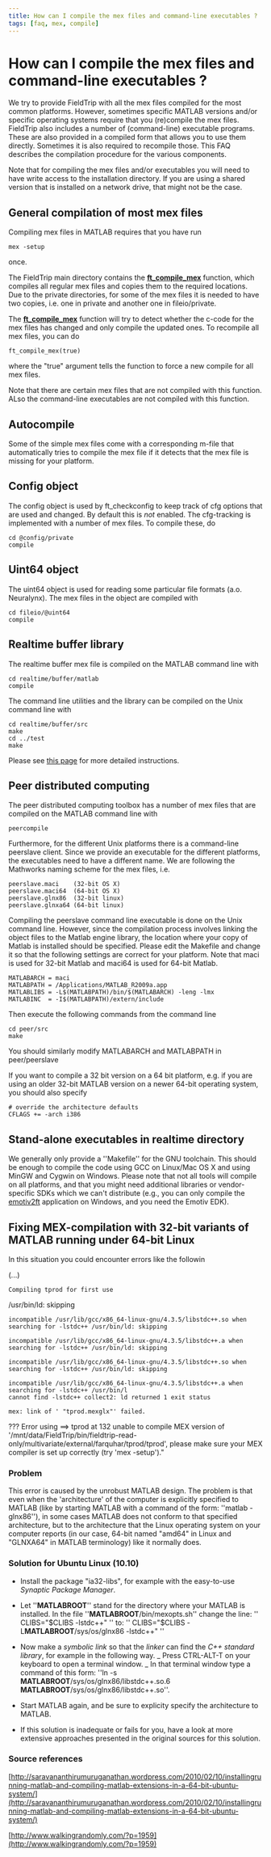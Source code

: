```yaml
---
title: How can I compile the mex files and command-line executables ?
tags: [faq, mex, compile]
---
```


# How can I compile the mex files and command-line executables ?

We try to provide FieldTrip with all the mex files compiled for the most common platforms. However, sometimes specific MATLAB versions and/or specific operating systems require that you (re)compile the mex files. FieldTrip also includes a number of (command-line) executable programs. These are also provided in a compiled form that allows you to use them directly. Sometimes it is also required to recompile those. This FAQ describes the compilation procedure for the various components.

Note that for compiling the mex files and/or executables you will need to have write access to the installation directory. If you are using a shared version that is installed on a network drive, that might not be the case.

## General compilation of most mex files

Compiling mex files in MATLAB requires that you have run

    mex -setup

once.

The FieldTrip main directory contains the **[ft_compile_mex](/reference/ft_compile_mex)** function, which compiles all regular mex files and copies them to the required locations. Due to the private directories, for some of the mex files it is needed to have two copies, i.e. one in private and another one in fileio/private.

The **[ft_compile_mex](/reference/ft_compile_mex)** function will try to detect whether the c-code for the mex files has changed and only compile the updated ones. To recompile all mex files, you can do

    ft_compile_mex(true)

where the "true" argument tells the function to force a new compile for all mex files.

Note that there are certain mex files that are not compiled with this function. ALso the command-line executables are not compiled with this function.

## Autocompile

Some of the simple mex files come with a corresponding m-file that automatically tries to compile the mex file if it detects that the mex file is missing for your platform.

## Config object

The config object is used by ft_checkconfig to keep track of cfg options that are used and changed. By default this is _not_ enabled. The cfg-tracking is implemented with a number of mex files. To compile these, do

    cd @config/private
    compile

## Uint64 object

The uint64 object is used for reading some particular file formats (a.o. Neuralynx). The mex files in the object are compiled with

    cd fileio/@uint64
    compile

## Realtime buffer library

The realtime buffer mex file is compiled on the MATLAB command line with

    cd realtime/buffer/matlab
    compile

The command line utilities and the library can be compiled on the Unix command line with

    cd realtime/buffer/src
    make
    cd ../test
    make

Please see [this page](/development/realtime/buffer#compiling_the_code) for more detailed instructions.

## Peer distributed computing

The peer distributed computing toolbox has a number of mex files that are compiled on the MATLAB command line with

    peercompile

Furthermore, for the different Unix platforms there is a command-line peerslave client. Since we provide an executable for the different platforms, the executables need to have a different name. We are following the Mathworks naming scheme for the mex files, i.e.

    peerslave.maci    (32-bit OS X)
    peerslave.maci64  (64-bit OS X)
    peerslave.glnx86  (32-bit linux)
    peerslave.glnxa64 (64-bit linux)

Compiling the peerslave command line executable is done on the Unix command line. However, since the compilation process involves linking the object files to the Matlab engine library, the location where your copy of Matlab is installed should be specified. Please edit the Makefile and change it so that the following settings are correct for your platform. Note that maci is used for 32-bit Matlab and maci64 is used for 64-bit Matlab.

    MATLABARCH = maci
    MATLABPATH = /Applications/MATLAB_R2009a.app
    MATLABLIBS = -L$(MATLABPATH)/bin/$(MATLABARCH) -leng -lmx
    MATLABINC  = -I$(MATLABPATH)/extern/include

Then execute the following commands from the command line

    cd peer/src
    make

You should similarly modify MATLABARCH and MATLABPATH in peer/peerslave

If you want to compile a 32 bit version on a 64 bit platform, e.g. if you are using an older 32-bit MATLAB version on a newer 64-bit operating system, you should also specify

    # override the architecture defaults
    CFLAGS += -arch i386

## Stand-alone executables in realtime directory

We generally only provide a ''Makefile'' for the GNU toolchain. This should be enough to compile the code using GCC on Linux/Mac OS X and using MinGW and Cygwin on Windows. Please note that not all tools will compile on all platforms, and that you might need additional libraries or vendor-specific SDKs which we can't distribute (e.g., you can only compile the [emotiv2ft](/development/realtime/Emotiv) application on Windows, and you need the Emotiv EDK).

## Fixing MEX-compilation with 32-bit variants of MATLAB running under 64-bit Linux

In this situation you could encounter errors like the followin

(...)

    Compiling tprod for first use

/usr/bin/ld: skipping

    incompatible /usr/lib/gcc/x86_64-linux-gnu/4.3.5/libstdc++.so when searching for -lstdc++ /usr/bin/ld: skipping

    incompatible /usr/lib/gcc/x86_64-linux-gnu/4.3.5/libstdc++.a when searching for -lstdc++ /usr/bin/ld: skipping

    incompatible /usr/lib/gcc/x86_64-linux-gnu/4.3.5/libstdc++.so when searching for -lstdc++ /usr/bin/ld: skipping

    incompatible /usr/lib/gcc/x86_64-linux-gnu/4.3.5/libstdc++.a when searching for -lstdc++ /usr/bin/l
    cannot find -lstdc++ collect2: ld returned 1 exit status

    mex: link of ' "tprod.mexglx"' failed.

??? Error using ==> tprod at 132 unable to compile MEX version of '/mnt/data/FieldTrip/bin/fieldtrip-read-only/multivariate/external/farquhar/tprod/tprod', please make sure your MEX compiler is set up correctly (try 'mex -setup')."

### Problem

This error is caused by the unrobust MATLAB design. The problem is that even when the 'architecture' of the computer is explicitly specified to MATLAB (like by starting MATLAB with a command of the form: ''matlab -glnx86''), in some cases MATLAB does not conform to that specified architecture, but to the architecture that the Linux operating system on your computer reports (in our case, 64-bit named "amd64" in Linux and "GLNXA64" in MATLAB terminology) like it normally does.

### Solution for Ubuntu Linux (10.10)

- Install the package "ia32-libs", for example with the easy-to-use _Synaptic Package Manager_.

- Let ''**MATLABROOT**'' stand for the directory where your MATLAB is installed. In the file ''**MATLABROOT**/bin/mexopts.sh'' change the line:
  '' CLIBS="$CLIBS -lstdc++" ''
to:
'' CLIBS="$CLIBS -L**MATLABROOT**/sys/os/glnx86 -lstdc++" ''

- Now make a _symbolic link_ so that the _linker_ can find the _C++ standard library_, for example in the following way.
  _ Press CTRL-ALT-T on your keyboard to open a terminal window.
  _ In that terminal window type a command of this form:
  ''ln -s **MATLABROOT**/sys/os/glnx86/libstdc++.so.6 **MATLABROOT**/sys/os/glnx86/libstdc++.so''.

- Start MATLAB again, and be sure to explicity specify the architecture to MATLAB.
- If this solution is inadequate or fails for you, have a look at more extensive approaches presented in the original sources for this solution.

### Source references

[http://saravananthirumuruganathan.wordpress.com/2010/02/10/installingrunning-matlab-and-compiling-matlab-extensions-in-a-64-bit-ubuntu-system/](http://saravananthirumuruganathan.wordpress.com/2010/02/10/installingrunning-matlab-and-compiling-matlab-extensions-in-a-64-bit-ubuntu-system/)

[http://www.walkingrandomly.com/?p=1959](http://www.walkingrandomly.com/?p=1959)
